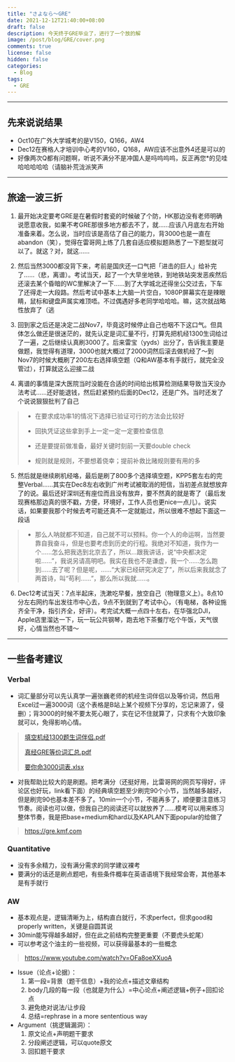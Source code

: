 ```yaml
---
title: "さよなら〜GRE"
date: 2021-12-12T21:40:00+08:00
draft: false
description: 今天终于GRE毕业了，进行了一个放的解
image: /post/blog/GRE/cover.png
comments: true
license: false
hidden: false
categories:
  - Blog
tags:
  - GRE
---
```


---
## 先来说说结果

* Oct10在广外大学城考的是V150，Q166，AW4
* Dec12在赛格人才培训中心考的V160，Q168，AW应该不出意外4还是可以的
* 好像两次Q都有问题啊，听说不满分不是冲国人是吗呜呜呜，反正再您*的见哇哈哈哈哈哈（请脑补荒泷派笑声

---
## 旅途一波三折

1. 最开始决定要考GRE是在暑假时套瓷的时候破了个防，HK那边没有老师明确说愿意收我，如果不考GRE那很多地方都去不了，就……应该八月底左右开始准备来着。怎么说，当时应该是高估了自己的能力，背3000也是一直在abandon（笑），觉得在雷哥网上练了几套自适应模拟题熟悉了一下题型就可以了。就这？对，就这……

2. 然后当然3000都没背下来，考前是国庆还一口气把「进击的巨人」给补完了……（悲，离谱）。考试当天，起了一个大早坐地铁，到地铁站突发恶疾然后还滚去某个昏暗的WC里解决了一下……到了大学城北还得坐公交过去，下车了还得走一大段路。然后考试中基本上大脑一片空白，1080P屏幕实在是辣眼睛，鼠标和键盘声属实难顶唔。不过偶遇好多老同学哈哈哈。嘛，这次就战略性放弃了（逃

3. 回到家之后还是决定二战Nov7，毕竟这时候停止自己也咽不下这口气。但具体怎么做还是很迷茫的，就先认定是词汇量不行，打算先把机经1300生词给过了一遍，之后继续认真刷3000了。后来雷宝（yyds）出分了，告诉我主要是做题，我觉得有道理，3000也就大概过了2000词然后滚去做机经了～到Nov7的时候大概刷了200左右选择填空题（Q和AW基本有手就行，就完全没管过），打算就这么迎接二战

4. 离谱的事情是深大医院当时没能在合适的时间给出核算检测结果导致当天没办法考试……还好能退钱，然后赶紧预约后面的Dec12，还是广外。当时还发了个说说狠狠批判了自己

>* 在要求成功率1的情况下选择已验证可行的方法会比较好
>
>* 回执凭证这些拿到手上一定一定一定要检查信息
>
>* 还是要提前做准备，最好关键时刻前一天要double check
>
>* 规则就是规则，不要想着侥幸；提前补救比赌规则要有用的多

5. 然后就是继续刷机经咯，最后是刷了800多个选择填空题，KPP5套左右的完整Verbal……其实在Dec8左右收到广州考试被取消的短信，当初差点就想放弃了的说。最后还好深圳还有座位而且没有放弃，要不然真的就是寄了（最后发现赛格那边真的很不戳，方便，环境好，工作人员也更nice一点儿）。说实话，如果要我那个时候去考可能还真不一定就能过，所以很难不想起下面这一段话

> * 那么人呐就都不知道，自己就不可以预料。你一个人的命运啊，当然要靠自我奋斗，但是也要考虑到历史的行程。我绝对不知道，我作为一个……怎么把我选到北京去了，所以…跟我讲话，说“中央都决定啦……”，我说另请高明吧。我实在我也不是谦虚，我一个……怎么跑到……去了呢？但是呢，……“大家已经研究决定了”，所以后来我就念了两首诗，叫“苟利……”，那么所以我就……。

6. Dec12考试当天：7点半起床，洗漱吃早餐，放空自己（物理意义上）。8点10分左右网约车出发往市中心去，9点不到就到了考试中心，（有电梯，各种设施齐全干净，指引齐全，好评）。考完试大概一点四十左右，在华强北DJI，Apple店里溜达一下，玩一玩公共钢琴，跑去地下茶餐厅吃个午饭，天气很好，心情当然也不错～

---
## 一些备考建议

### Verbal

* 词汇量部分可以先认真学一遍张巍老师的机经生词伴侣以及等价词，然后用Excel过一遍3000词（这个表格是B站上某个视频下分享的，忘记来源了，侵删）；背3000的时候不要太死心眼了，实在记不住就算了，只求有个大致印象就可以，免得影响心情。

> [填空机经1300题生词伴侣.pdf](https://github.com/ErcBunny/sharedDocs/raw/main/填空机经1300题生词伴侣.pdf)
>
> [真经GRE等价词汇总.pdf](https://github.com/ErcBunny/sharedDocs/raw/main/真经GRE等价词汇总.pdf)
>
> [要你命3000词表.xlsx](https://github.com/ErcBunny/sharedDocs/raw/main/要你命3000词表.xlsx)

* 对我帮助比较大的是刷题。把考满分（还挺好用，比雷哥网的网页写得好，评论区也好玩，link看下面）的经典填空题至少刷完90个小节，当然越多越好，但是刷完90也基本差不多了。10min一个小节，不能再多了，顺便要注意练习节奏。阅读也可以做，但我自己的阅读还可以就放养了……模考可以用来练习整体节奏，我是把base+medium和hard以及KAPLAN下面popular的给做了

> https://gre.kmf.com

### Quantitative

* 没有多余精力，没有满分需求的同学建议裸考
* 要满分的话还是刷点题吧，有些条件概率在英语语境下我经常会寄，其他基本是有手就行

### AW

* 基本观点是，逻辑清晰为上，结构直白就行，不求perfect，但求good和properly written，关键是自圆其说
* 30min能写得越多越好，但在此之前结构完整更重要（不要虎头蛇尾）
* 可以参考这个油主的一些视频，可以获得最基本的一些概念

> https://www.youtube.com/watch?v=OFa8oeXXuoA

* Issue（论点+论据）：
  1. 第一段=背景（题干信息）+我的论点+描述文章结构
  2. body几段的每一段（也就是为什么）=中心论点+阐述逻辑+例子+回扣论点
  3. 避免绝对说法/让步段
  4. 总结=rephrase in a more sententious way
* Argument（挑逻辑漏洞）：
  1. 原文论点+声明题干要求
  2. 分段阐述逻辑，可以quote原文
  3. 回扣题干要求

